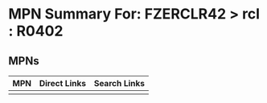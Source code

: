 



# MPN Summary For: FZERCLR42 > rcl : R0402

## MPNs
  

|MPN|Direct Links|Search Links|
| :--- | :--- | :--- |
||||
